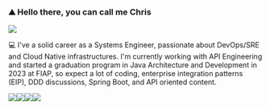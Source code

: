 ### ⛰️ Hello there, you can call me Chris

<a href="https://www.linkedin.com/in/cbernini/"><img src="https://img.shields.io/badge/LinkedIn-0077B5?style=for-the-badge&logo=linkedin&logoColor=white" /></a>

💻 I've a solid career as a Systems Engineer, passionate about DevOps/SRE and Cloud Native infrastructures.
I'm currently working with API Engineering and started a graduation program in Java Architecture and Development in 2023 at FIAP, so expect a lot of coding, enterprise integration patterns (EIP), DDD discussions, Spring Boot, and API oriented content.

<img src="https://img.shields.io/badge/kubernetes-326ce5.svg?&style=for-the-badge&logo=kubernetes&logoColor=white" /><img src="https://img.shields.io/badge/Java-ED8B00?style=for-the-badge&logo=java&logoColor=white" /><img src="https://img.shields.io/badge/Shell_Script-121011?style=for-the-badge&logo=gnu-bash&logoColor=white" /><img src="https://img.shields.io/badge/Amazon_AWS-FF9900?style=for-the-badge&logo=amazonaws&logoColor=white" />



